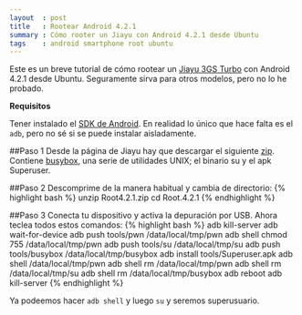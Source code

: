 ```yaml
---
layout  : post
title   : Rootear Android 4.2.1
summary : Cómo rooter un Jiayu con Android 4.2.1 desde Ubuntu
tags    : android smartphone root ubuntu
---
```


Este es un breve tutorial de cómo rootear un [Jiayu 3GS Turbo] con 
Android 4.2.1 desde Ubuntu. Seguramente sirva para otros modelos, 
pero no lo he probado.

**Requisitos**

Tener instalado el [SDK de Android]. En realidad lo único que hace falta es el `adb`, pero
no sé si se puede instalar aisladamente.

##Paso 1
Desde la página de Jiayu hay que descargar el siguiente [zip]. 
Contiene [busybox], una serie de utilidades UNIX; 
el binario su y el apk Superuser.

##Paso 2
Descomprime de la manera habitual y cambia de directorio:
{% highlight bash %}
unzip Root4.2.1.zip
cd Root.4.2.1
{% endhighlight %}

##Paso 3
Conecta tu dispositivo y activa la depuración por USB.
Ahora teclea todos estos comandos:
{% highlight bash %}
adb kill-server
adb wait-for-device
adb push tools/pwn /data/local/tmp/pwn
adb shell chmod 755 /data/local/tmp/pwn
adb push tools/su /data/local/tmp/su
adb push tools/busybox /data/local/tmp/busybox
adb install tools/Superuser.apk
adb shell /data/local/tmp/pwn
adb shell rm /data/local/tmp/pwn
adb shell rm /data/local/tmp/su
adb shell rm /data/local/tmp/busybox
adb reboot
adb kill-server
{% endhighlight %}

Ya podeemos hacer `adb shell` y luego `su` y seremos superusuario.


[busybox]: http://www.busybox.net/
[SDK de Android]: http://developer.android.com/sdk/index.html
[Jiayu 3GS Turbo]: http://www.jiayu.es/es/jiayu-moviles/23-jiayu-g3s-turbo-quadcore-plata.html
[zip]: http://www.jiayu.es/desarrollo/ANDROID/Root4.2.1.zip
